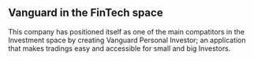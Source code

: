 ##  Vanguard in the FinTech space

This company has positioned itself as one of the main compatitors in the 
Investment space by creating Vanguard Personal Investor; an application that makes tradings easy and 
accessible for small and big Investors.